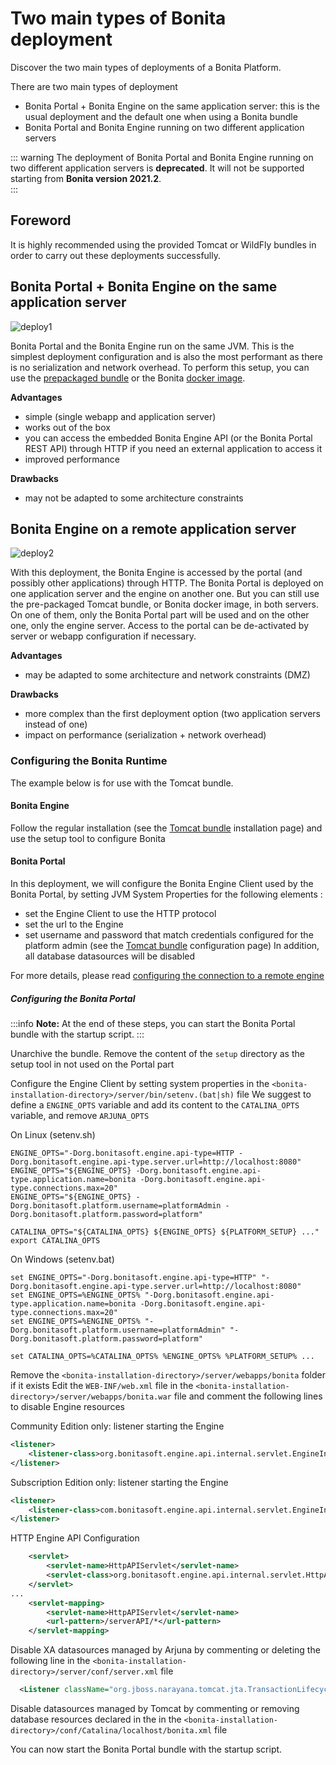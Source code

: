# Two main types of Bonita deployment

Discover the two main types of deployments of a Bonita Platform.

There are two main types of deployment
* Bonita Portal + Bonita Engine on the same application server: this is the usual deployment and the default one when
using a Bonita bundle
* Bonita Portal and Bonita Engine running on two different application servers

::: warning
The deployment of Bonita Portal and Bonita Engine running on two different application servers is **deprecated**.
It will not be supported starting from **Bonita version 2021.2**.   
:::

## Foreword
It is highly recommended using the provided Tomcat or WildFly bundles in order to carry out these deployments
successfully.

## Bonita Portal + Bonita Engine on the same application server

![deploy1](images/images-6_0/poss_deploy1.png)

Bonita Portal and the Bonita Engine run on the same JVM. This is the simplest deployment configuration and is also the most performant as there is no serialization and network overhead.
To perform this setup, you can use the [prepackaged bundle](tomcat-bundle.md) or the Bonita [docker image](bonita-docker-installation.md).

**Advantages**

* simple (single webapp and application server)
* works out of the box
* you can access the embedded Bonita Engine API (or the Bonita Portal REST API) through HTTP if you need an external application to access it
* improved performance

**Drawbacks**

* may not be adapted to some architecture constraints

## Bonita Engine on a remote application server

![deploy2](images/images-6_0/poss_deploy2.png)

With this deployment, the Bonita Engine is accessed by the portal (and possibly other applications) through HTTP. The Bonita
Portal is deployed on one application server and the engine on another one.
But you can still use the pre-packaged Tomcat bundle, or Bonita docker image, in both servers.
On one of them, only the Bonita Portal part will be used and on the other one, only the engine server.
Access to the portal can be de-activated by server or webapp configuration if necessary.

**Advantages**

* may be adapted to some architecture and network constraints (DMZ)

**Drawbacks**

* more complex than the first deployment option (two application servers instead of one)
* impact on performance (serialization + network overhead)


### Configuring the Bonita Runtime

The example below is for use with the Tomcat bundle. 

#### Bonita Engine

Follow the regular installation (see the [Tomcat bundle](tomcat-bundle.md) installation page)
and use the setup tool to configure Bonita

#### Bonita Portal 
In this deployment, we will configure the Bonita Engine Client used by the Bonita Portal, by setting JVM System Properties for the following elements :
* set the Engine Client to use the HTTP protocol
* set the url to the Engine
* set username and password that match credentials configured for the platform admin (see the [Tomcat bundle](tomcat-bundle.md) configuration page)
In addition, all database datasources will be disabled

For more details, please read [configuring the connection to a remote engine](configure-client-of-bonita-bpm-engine.md#client_config)

##### Configuring the Bonita Portal
:::info 
**Note:** At the end of these steps, you can start the Bonita Portal bundle with the startup script.
:::

Unarchive the bundle.
Remove the content of the `setup` directory as the setup tool in not used on the Portal part

Configure the Engine Client by setting system properties in the `<bonita-installation-directory>/server/bin/setenv.(bat|sh)` file
We suggest to define a `ENGINE_OPTS` variable and add its content to the `CATALINA_OPTS` variable, and remove `ARJUNA_OPTS`
    
On Linux (setenv.sh)
```
ENGINE_OPTS="-Dorg.bonitasoft.engine.api-type=HTTP -Dorg.bonitasoft.engine.api-type.server.url=http://localhost:8080"
ENGINE_OPTS="${ENGINE_OPTS} -Dorg.bonitasoft.engine.api-type.application.name=bonita -Dorg.bonitasoft.engine.api-type.connections.max=20"
ENGINE_OPTS="${ENGINE_OPTS} -Dorg.bonitasoft.platform.username=platformAdmin -Dorg.bonitasoft.platform.password=platform"

CATALINA_OPTS="${CATALINA_OPTS} ${ENGINE_OPTS} ${PLATFORM_SETUP} ..."
export CATALINA_OPTS
```

On Windows (setenv.bat)
```
set ENGINE_OPTS="-Dorg.bonitasoft.engine.api-type=HTTP" "-Dorg.bonitasoft.engine.api-type.server.url=http://localhost:8080"
set ENGINE_OPTS=%ENGINE_OPTS% "-Dorg.bonitasoft.engine.api-type.application.name=bonita -Dorg.bonitasoft.engine.api-type.connections.max=20"
set ENGINE_OPTS=%ENGINE_OPTS% "-Dorg.bonitasoft.platform.username=platformAdmin" "-Dorg.bonitasoft.platform.password=platform"

set CATALINA_OPTS=%CATALINA_OPTS% %ENGINE_OPTS% %PLATFORM_SETUP% ...
```

Remove the `<bonita-installation-directory>/server/webapps/bonita` folder if it exists
Edit the `WEB-INF/web.xml` file in the `<bonita-installation-directory>/server/webapps/bonita.war` file and comment the
following lines to disable Engine resources

Community Edition only: listener starting the Engine
```xml
<listener> 
    <listener-class>org.bonitasoft.engine.api.internal.servlet.EngineInitializerListener</listener-class> 
</listener>
```

Subscription Edition only: listener starting the Engine
```xml
<listener> 
    <listener-class>com.bonitasoft.engine.api.internal.servlet.EngineInitializerListenerSP</listener-class> 
</listener>
```

HTTP Engine API Configuration
```xml
    <servlet>
        <servlet-name>HttpAPIServlet</servlet-name>
        <servlet-class>org.bonitasoft.engine.api.internal.servlet.HttpAPIServlet</servlet-class>
    </servlet>
...
    <servlet-mapping>
        <servlet-name>HttpAPIServlet</servlet-name>
        <url-pattern>/serverAPI/*</url-pattern>
    </servlet-mapping>
```

Disable XA datasources managed by Arjuna by commenting or deleting the following line in the `<bonita-installation-directory>/server/conf/server.xml` file 
```xml
  <Listener className="org.jboss.narayana.tomcat.jta.TransactionLifecycleListener" />
```

Disable datasources managed by Tomcat by commenting or removing database resources declared in the in the `<bonita-installation-directory>/conf/Catalina/localhost/bonita.xml` file

You can now start the Bonita Portal bundle with the startup script.